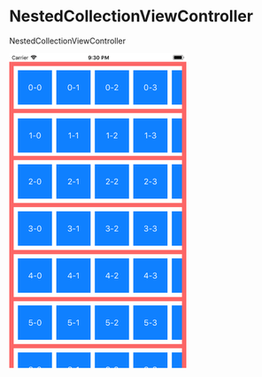 # NestedCollectionViewController
NestedCollectionViewController

<img src="./Simulator Screen Shot - iPhone 8 Plus - 2017-11-21 at 21.30.28.png" width="320px">
